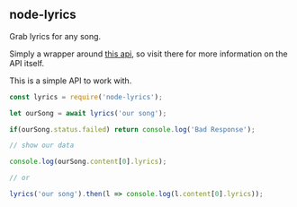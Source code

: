 ## node-lyrics
Grab lyrics for any song.

Simply a wrapper around [this api](http://api.canarado.xyz), so visit there for more information on the API itself.

This is a simple API to work with.
```js
const lyrics = require('node-lyrics');

let ourSong = await lyrics('our song');

if(ourSong.status.failed) return console.log('Bad Response');

// show our data

console.log(ourSong.content[0].lyrics);

// or

lyrics('our song').then(l => console.log(l.content[0].lyrics));
```